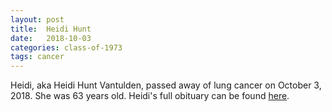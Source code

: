 ```yaml
---
layout: post
title:  Heidi Hunt
date:   2018-10-03
categories: class-of-1973
tags: cancer
---
```

Heidi, aka Heidi Hunt Vantulden, passed away of lung cancer on October 3, 2018.  She was 63 years old.  Heidi's full obituary can be found [here](https://tinyurl.com/yxlxgxu6).

